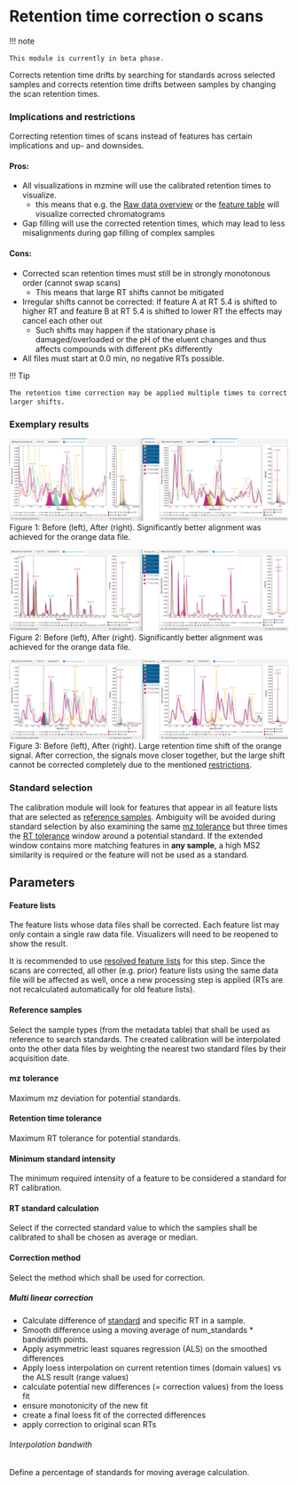 # Retention time correction o scans

!!! note

    This module is currently in beta phase.

Corrects retention time drifts by searching for standards across selected samples and corrects
retention time drifts between samples by changing the scan retention times.

### Implications and restrictions

Correcting retention times of scans instead of features has certain implications and up- and
downsides.

#### Pros:

- All visualizations in mzmine will use the calibrated retention times to visualize.
    - this means that e.g.
      the [Raw data overview](../../visualization_modules/raw_data_overview/raw_data_overview.md) or
      the [feature table](../lc-ms_featdet/featdet_results/featdet_results.md) will visualize
      corrected chromatograms
- Gap filling will use the corrected retention times, which may lead to less misalignments during
  gap filling of complex samples

#### Cons:

- Corrected scan retention times must still be in strongly monotonous order (cannot swap scans)
    - This means that large RT shifts cannot be mitigated
- Irregular shifts cannot be corrected: If feature A at RT 5.4 is shifted to higher RT and feature B
  at RT 5.4 is shifted to lower RT the effects may cancel each other out
    - Such shifts may happen if the stationary phase is damaged/overloaded or the pH of the eluent
      changes and thus affects compounds with different pKs differently
- All files must start at 0.0 min, no negative RTs possible.

!!! Tip

    The retention time correction may be applied multiple times to correct larger shifts.

### Exemplary results

![img.png](fig1.png)
Figure 1: Before (left), After (right). Significantly better alignment was achieved for the orange
data file.

![img_1.png](fig2.png)
Figure 2: Before (left), After (right). Significantly better alignment was achieved for the orange
data file.

![img.png](fig3.png)
Figure 3: Before (left), After (right). Large retention time shift of the orange signal. After
correction, the signals move closer together, but the large shift cannot be corrected completely due
to the mentioned [restrictions](#cons).

### Standard selection

The calibration module will look for features that appear in all feature lists that are selected
as [reference samples](#reference-samples). Ambiguity will be avoided during standard selection by
also examining the same [mz tolerance](#mz-tolerance) but three times
the [RT tolerance](#retention-time-tolerance) window around a potential standard. If the extended
window contains more matching features in **any sample**, a high MS2 similarity is required or the
feature will not be used as a standard.

## Parameters

#### Feature lists

The feature lists whose data files shall be corrected. Each feature list may only contain a single
raw data file. Visualizers will need to be reopened to show the result.

It is recommended to
use [resolved feature lists](../../terminology/general-terminology.md) for this step. Since the
scans are corrected, all other (e.g. prior) feature lists using the same data file will be affected
as well, once a new processing step is applied (RTs are not recalculated
automatically for old feature lists).

#### Reference samples

Select the sample types (from the metadata table) that shall be used as reference to search
standards.
The created calibration will be interpolated onto the other data files by weighting the nearest two
standard files by their acquisition date.

#### mz tolerance

Maximum mz deviation for potential standards.

#### Retention time tolerance

Maximum RT tolerance for potential standards.

#### Minimum standard intensity

The minimum required intensity of a feature to be considered a standard for RT calibration.

#### RT standard calculation

Select if the corrected standard value to which the samples shall be calibrated to shall be chosen
as average or median. 

#### Correction method

Select the method which shall be used for correction.

##### Multi linear correction 
- Calculate difference of [standard](#rt-standard-calculation) and specific RT in a sample.
- Smooth difference using a moving average of num_standards * bandwidth points. 
- Apply asymmetric least squares regression (ALS) on the smoothed differences
- Apply loess interpolation on current retention times (domain values) vs the ALS result (range values)
- calculate potential new differences (= correction values) from the loess fit
- ensure monotonicity of the new fit
- create a final loess fit of the corrected differences
- apply correction to original scan RTs
 
###### Interpolation bandwith
Define a percentage of standards for moving average calculation.
